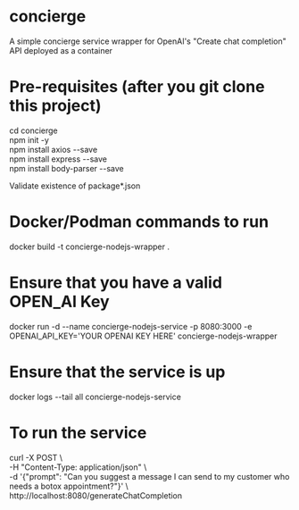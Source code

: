 # concierge
A simple concierge service wrapper for OpenAI's "Create chat completion" API deployed as a container

# Pre-requisites (after you git clone this project)
cd concierge <BR>
npm init -y <BR>
npm install axios --save <BR>
npm install express --save <BR>
npm install body-parser --save <BR>

Validate existence of package*.json 

# Docker/Podman commands to run
docker build -t concierge-nodejs-wrapper .

# Ensure that you have a valid OPEN_AI Key
docker run -d --name concierge-nodejs-service -p 8080:3000 -e OPENAI_API_KEY='YOUR OPENAI KEY HERE' concierge-nodejs-wrapper

# Ensure that the service is up
docker logs --tail all concierge-nodejs-service

# To run the service
curl -X POST \ <BR>
  -H "Content-Type: application/json" \ <BR>
  -d '{"prompt": "Can you suggest a message I can send to my customer who needs a botox appointment?"}' \ <BR>
  http://localhost:8080/generateChatCompletion <BR>


